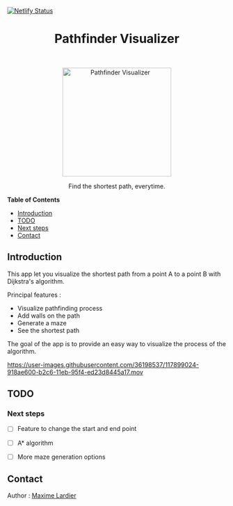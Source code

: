 [![Netlify Status](https://api.netlify.com/api/v1/badges/50bcecff-9cf2-4c5f-a5b4-7b0c492d7cb2/deploy-status)](https://app.netlify.com/sites/algo-pathfinding-visualizer/deploys)

<h1 align="center">Pathfinder Visualizer</h1>  <br>
<p align="center">
    <a href="#">
        <img alt="Pathfinder Visualizer" title="Pathfinder Visualizer" src="https://i.imgur.com/sAa2Txk.png" width="250">
    </a>
</p>
<p align="center">Find the shortest path, everytime.</p>

**Table of Contents**

-  [Introduction](#introduction)
-  [TODO](#todo)
-  [Next steps](#next-steps)
-  [Contact](#contact)

## Introduction

This app let you visualize the shortest path from a point A to a point B with Dijkstra's algorithm.

Principal features :
- Visualize pathfinding process
- Add walls on the path
- Generate a maze
- See the shortest path

The goal of the app is to provide an easy way to visualize the process of the algorithm.

https://user-images.githubusercontent.com/36198537/117899024-918ae600-b2c6-11eb-95f4-ed23d8445a17.mov

## TODO

### Next steps

- [ ] Feature to change the start and end point

- [ ] A* algorithm

- [ ] More maze generation options
 
## Contact

Author : [Maxime Lardier](mailto:maxime.lardier@gmail.com)
